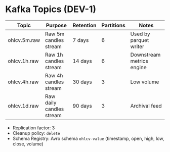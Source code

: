 # Kafka Topics (DEV-1)

| Topic             | Purpose                      | Retention | Partitions | Notes |
| ----------------- | --------------------------- | --------- | ---------- | ----- |
| ohlcv.5m.raw      | Raw 5m candles stream       | 7 days    | 6          | Used by parquet writer |
| ohlcv.1h.raw      | Raw 1h candles stream       | 14 days   | 6          | Downstream metrics engine |
| ohlcv.4h.raw      | Raw 4h candles stream       | 30 days   | 3          | Low volume |
| ohlcv.1d.raw      | Raw daily candles stream    | 90 days   | 3          | Archival feed |

- Replication factor: 3
- Cleanup policy: `delete`
- Schema Registry: Avro schema `ohlcv-value` (timestamp, open, high, low, close, volume)
